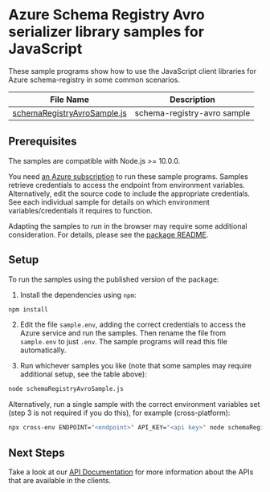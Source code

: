 <!-- The following YAML bit is needed by the docs system to publish the samples online. Uncomment/Update it when the samples can be published publicly -->

<!-- ---
page_type: sample
languages:
  - javascript
products:
  - azure
  - azure-schema-registry-avro
urlFragment: schema-registry-avro-javascript
--- -->

# Azure Schema Registry Avro serializer library samples for JavaScript

These sample programs show how to use the JavaScript client libraries for Azure schema-registry in some common scenarios.

| **File Name**                                       | **Description**             |
| --------------------------------------------------- | --------------------------- |
| [schemaRegistryAvroSample.js][schemaregistrysample] | schema-registry-avro sample |

## Prerequisites

The samples are compatible with Node.js >= 10.0.0.

You need [an Azure subscription][freesub] to run these sample programs. Samples retrieve credentials to access the endpoint from environment variables. Alternatively, edit the source code to include the appropriate credentials. See each individual sample for details on which environment variables/credentials it requires to function.

Adapting the samples to run in the browser may require some additional consideration. For details, please see the [package README][package].

## Setup

To run the samples using the published version of the package:

1. Install the dependencies using `npm`:

```bash
npm install
```

2. Edit the file `sample.env`, adding the correct credentials to access the Azure service and run the samples. Then rename the file from `sample.env` to just `.env`. The sample programs will read this file automatically.

3. Run whichever samples you like (note that some samples may require additional setup, see the table above):

```bash
node schemaRegistryAvroSample.js
```

Alternatively, run a single sample with the correct environment variables set (step 3 is not required if you do this), for example (cross-platform):

```bash
npx cross-env ENDPOINT="<endpoint>" API_KEY="<api key>" node schemaRegistryAvroSample.js
```

## Next Steps

Take a look at our [API Documentation][apiref] for more information about the APIs that are available in the clients.

[schemaregistrysample]: ./schemaRegistryAvroSample.js
[apiref]: https://docs.microsoft.com/javascript/api
[freesub]: https://azure.microsoft.com/free/
[package]: ../../README.md
